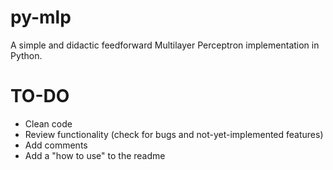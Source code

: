 # py-mlp
A simple and didactic feedforward Multilayer Perceptron implementation in Python.

# TO-DO
- Clean code
- Review functionality (check for bugs and not-yet-implemented features)
- Add comments
- Add a "how to use" to the readme
